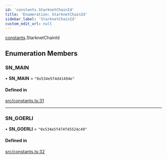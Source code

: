 ```yaml
---
id: 'constants.StarknetChainId'
title: 'Enumeration: StarknetChainId'
sidebar_label: 'StarknetChainId'
custom_edit_url: null
---
```


[constants](../namespaces/constants.md).StarknetChainId

## Enumeration Members

### SN_MAIN

• **SN_MAIN** = `"0x534e5f4d41494e"`

#### Defined in

[src/constants.ts:31](https://github.com/starknet-io/starknet.js/blob/v5.24.2/src/constants.ts#L31)

---

### SN_GOERLI

• **SN_GOERLI** = `"0x534e5f474f45524c49"`

#### Defined in

[src/constants.ts:32](https://github.com/starknet-io/starknet.js/blob/v5.24.2/src/constants.ts#L32)
